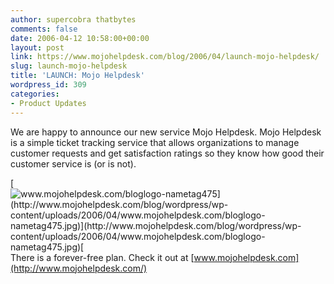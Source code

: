 ```yaml
---
author: supercobra thatbytes
comments: false
date: 2006-04-12 10:58:00+00:00
layout: post
link: https://www.mojohelpdesk.com/blog/2006/04/launch-mojo-helpdesk/
slug: launch-mojo-helpdesk
title: 'LAUNCH: Mojo Helpdesk'
wordpress_id: 309
categories:
- Product Updates
---
```


We are happy to announce our new service Mojo Helpdesk. Mojo Helpdesk is a simple ticket tracking service that allows organizations to manage customer requests and get satisfaction ratings so they know how good their customer service is (or is not).

[![www.mojohelpdesk.com/bloglogo-nametag475](http://www.mojohelpdesk.com/blog/wordpress/wp-content/uploads/2006/04/www.mojohelpdesk.com/bloglogo-nametag475.jpg)](http://www.mojohelpdesk.com/blog/wordpress/wp-content/uploads/2006/04/www.mojohelpdesk.com/bloglogo-nametag475.jpg)[
](http://www.mojohelpdesk.com/)
There is a forever-free plan. Check it out at [www.mojohelpdesk.com](http://www.mojohelpdesk.com/)
